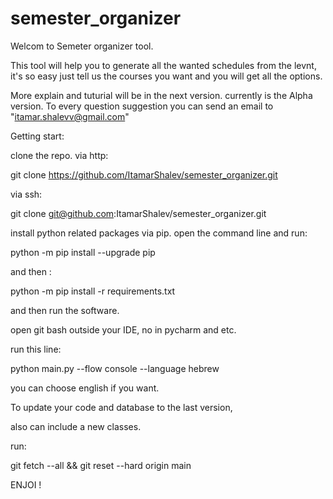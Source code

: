 # semester_organizer

Welcom to Semeter organizer tool.

This tool will help you to generate all the wanted schedules from the levnt,
it's so easy just tell us the courses you want and you will get all the options.

More explain and tuturial will be in the next version. currently is the Alpha version. To every question suggestion you can send an email to "itamar.shalevv@gmail.com"

Getting start:

clone the repo. via http:

git clone https://github.com/ItamarShalev/semester_organizer.git

via ssh: 

git clone git@github.com:ItamarShalev/semester_organizer.git

install python related packages via pip. open the command line and run:

python -m pip install --upgrade pip

and then :

python -m pip install -r requirements.txt

and then run the software.

open git bash outside your IDE, no in pycharm and etc.

run this line:

python main.py --flow console --language hebrew

you can choose english if you want.

To update your code and database to the last version, 

also can include a new classes.

run:

git fetch --all && git reset --hard origin main


ENJOI !
